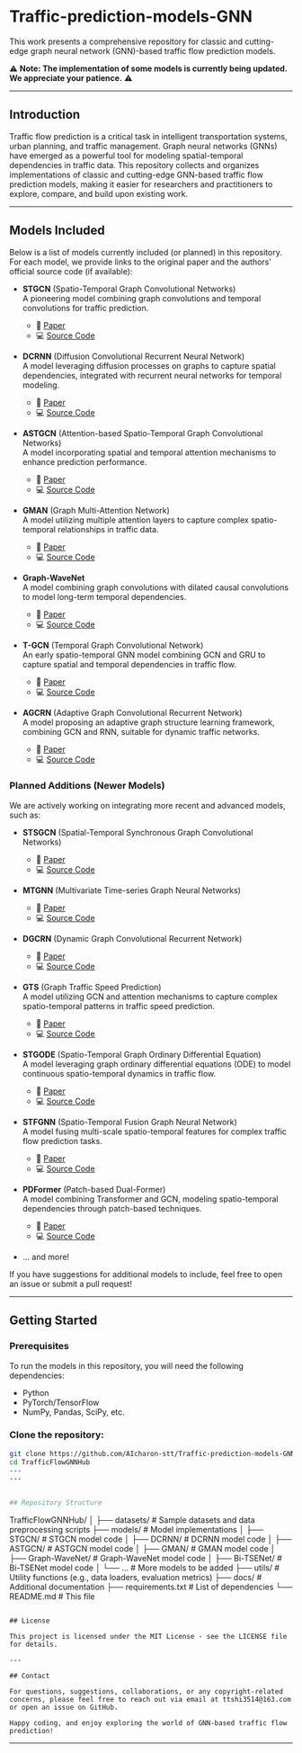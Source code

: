 # Traffic-prediction-models-GNN
This work presents a comprehensive repository for classic and cutting-edge graph neural network (GNN)-based traffic flow prediction models. 

⚠️ **Note: The implementation of some models is currently being updated. We appreciate your patience.** ⚠️

---

## Introduction

Traffic flow prediction is a critical task in intelligent transportation systems, urban planning, and traffic management. Graph neural networks (GNNs) have emerged as a powerful tool for modeling spatial-temporal dependencies in traffic data. This repository collects and organizes implementations of classic and cutting-edge GNN-based traffic flow prediction models, making it easier for researchers and practitioners to explore, compare, and build upon existing work.

---

## Models Included

Below is a list of models currently included (or planned) in this repository. For each model, we provide links to the original paper and the authors' official source code (if available):

- **STGCN** (Spatio-Temporal Graph Convolutional Networks)  
  A pioneering model combining graph convolutions and temporal convolutions for traffic prediction.  
  - 📄 [Paper](https://arxiv.org/abs/1709.04875)  
  - 💻 [Source Code](https://github.com/VeritasYin/STGCN_IJCAI-18)  

- **DCRNN** (Diffusion Convolutional Recurrent Neural Network)  
  A model leveraging diffusion processes on graphs to capture spatial dependencies, integrated with recurrent neural networks for temporal modeling.  
  - 📄 [Paper](https://arxiv.org/abs/1707.01926)  
  - 💻 [Source Code](https://github.com/liyaguang/DCRNN)  

- **ASTGCN** (Attention-based Spatio-Temporal Graph Convolutional Networks)  
  A model incorporating spatial and temporal attention mechanisms to enhance prediction performance.  
  - 📄 [Paper](https://arxiv.org/abs/1806.01286)  
  - 💻 [Source Code](https://github.com/guoshnBJTU/ASTGCN-r-pytorch)  

- **GMAN** (Graph Multi-Attention Network)  
  A model utilizing multiple attention layers to capture complex spatio-temporal relationships in traffic data.  
  - 📄 [Paper](https://arxiv.org/abs/1910.03033)  
  - 💻 [Source Code](https://github.com/zhengchuanpan/GMAN)  

- **Graph-WaveNet**  
  A model combining graph convolutions with dilated causal convolutions to model long-term temporal dependencies.  
  - 📄 [Paper](https://arxiv.org/abs/1906.00121)  
  - 💻 [Source Code](https://github.com/nnzhan/Graph-WaveNet)  

- **T-GCN** (Temporal Graph Convolutional Network)  
  An early spatio-temporal GNN model combining GCN and GRU to capture spatial and temporal dependencies in traffic flow.  
  - 📄 [Paper](https://arxiv.org/abs/1811.05320)  
  - 💻 [Source Code](https://github.com/lehaifeng/T-GCN)  

- **AGCRN** (Adaptive Graph Convolutional Recurrent Network)  
  A model proposing an adaptive graph structure learning framework, combining GCN and RNN, suitable for dynamic traffic networks.  
  - 📄 [Paper](https://arxiv.org/abs/2007.02842)  
  - 💻 [Source Code](https://github.com/LeiBAI/AGCRN)  

### Planned Additions (Newer Models)
We are actively working on integrating more recent and advanced models, such as:

- **STSGCN** (Spatial-Temporal Synchronous Graph Convolutional Networks)  
  - 📄 [Paper](https://arxiv.org/abs/1906.06971)  
  - 💻 [Source Code](https://github.com/Davidham3/STSGCN)  

- **MTGNN** (Multivariate Time-series Graph Neural Networks)  
  - 📄 [Paper](https://arxiv.org/abs/2004.02038)  
  - 💻 [Source Code](https://github.com/nnzhan/MTGNN)  

- **DGCRN** (Dynamic Graph Convolutional Recurrent Network)  
  - 📄 [Paper](https://arxiv.org/abs/2104.14917)  
  - 💻 [Source Code](https://github.com/tsinghua-fib-lab/DGCRN)  

- **GTS** (Graph Traffic Speed Prediction)  
  A model utilizing GCN and attention mechanisms to capture complex spatio-temporal patterns in traffic speed prediction.  
  - 📄 [Paper](https://arxiv.org/abs/2001.06874)  
  - 💻 [Source Code](https://github.com/hkbu-libra/GTS)  

- **STGODE** (Spatio-Temporal Graph Ordinary Differential Equation)  
  A model leveraging graph ordinary differential equations (ODE) to model continuous spatio-temporal dynamics in traffic flow.  
  - 📄 [Paper](https://arxiv.org/abs/2108.04040)  
  - 💻 [Source Code](https://github.com/ZhuangWeilin/STGODE)  

- **STFGNN** (Spatio-Temporal Fusion Graph Neural Network)  
  A model fusing multi-scale spatio-temporal features for complex traffic flow prediction tasks.  
  - 📄 [Paper](https://arxiv.org/abs/2103.16160)  
  - 💻 [Source Code](https://github.com/KB5201314/STFGNN)  

- **PDFormer** (Patch-based Dual-Former)  
  A model combining Transformer and GCN, modeling spatio-temporal dependencies through patch-based techniques.  
  - 📄 [Paper](https://arxiv.org/abs/2205.13982)  
  - 💻 [Source Code](https://github.com/BUAABIGSCity/PDFormer)  

- ... and more!

If you have suggestions for additional models to include, feel free to open an issue or submit a pull request!

---

## Getting Started

### Prerequisites
To run the models in this repository, you will need the following dependencies:
- Python
- PyTorch/TensorFlow
- NumPy, Pandas, SciPy, etc. 

### Clone the repository:
   ```bash
   git clone https://github.com/AIcharon-stt/Traffic-prediction-models-GNN.git
   cd TrafficFlowGNNHub
---
---


## Repository Structure

```
TrafficFlowGNNHub/
│
├── datasets/             # Sample datasets and data preprocessing scripts
├── models/               # Model implementations
│   ├── STGCN/            # STGCN model code
│   ├── DCRNN/            # DCRNN model code
│   ├── ASTGCN/           # ASTGCN model code
│   ├── GMAN/             # GMAN model code
│   ├── Graph-WaveNet/    # Graph-WaveNet model code
│   ├── Bi-TSENet/    # Bi-TSENet model code
│   └── ...               # More models to be added
├── utils/                # Utility functions (e.g., data loaders, evaluation metrics)
├── docs/                 # Additional documentation
├── requirements.txt      # List of dependencies
└── README.md             # This file
```

## License

This project is licensed under the MIT License - see the LICENSE file for details.

---

## Contact

For questions, suggestions, collaborations, or any copyright-related concerns, please feel free to reach out via email at ttshi3514@163.com or open an issue on GitHub.

Happy coding, and enjoy exploring the world of GNN-based traffic flow prediction!
```

---

